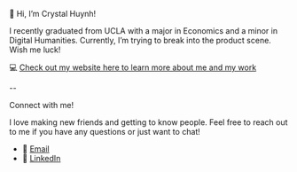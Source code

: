 👋 Hi, I’m Crystal Huynh!

I recently graduated from UCLA with a major in Economics and a minor in Digital Humanities. Currently, I’m trying to break into the product scene. Wish me luck!

:computer: [Check out my website here to learn more about me and my work](https://crystalhuynh.webflow.io/)

--

Connect with me!

I love making new friends and getting to know people. Feel free to reach out to me if you have any questions or just want to chat!
- :e-mail: [Email](crystal.huynh39@gmail.com)
- :briefcase: [LinkedIn](https://www.linkedin.com/in/crystalthuynh/)

<!---
Crystalhuynh39/Crystalhuynh39 is a ✨ special ✨ repository because its `README.md` (this file) appears on your GitHub profile.
You can click the Preview link to take a look at your changes.
--->
